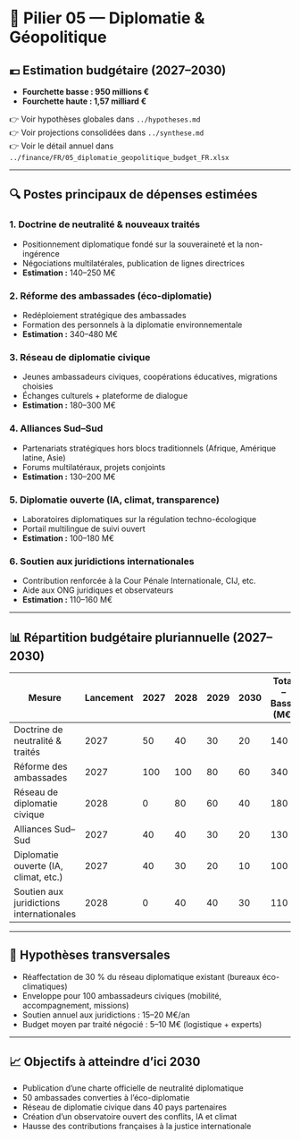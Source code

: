 # 🧮 Pilier 05 — Diplomatie & Géopolitique

## 💶 Estimation budgétaire (2027–2030)

- **Fourchette basse : 950 millions €**
- **Fourchette haute : 1,57 milliard €**

👉 Voir hypothèses globales dans `../hypotheses.md`  
👉 Voir projections consolidées dans `../synthese.md`  
👉 Voir le détail annuel dans `../finance/FR/05_diplomatie_geopolitique_budget_FR.xlsx`

---

## 🔍 Postes principaux de dépenses estimées

### 1. Doctrine de neutralité & nouveaux traités
- Positionnement diplomatique fondé sur la souveraineté et la non-ingérence  
- Négociations multilatérales, publication de lignes directrices  
- **Estimation :** 140–250 M€

### 2. Réforme des ambassades (éco-diplomatie)
- Redéploiement stratégique des ambassades  
- Formation des personnels à la diplomatie environnementale  
- **Estimation :** 340–480 M€

### 3. Réseau de diplomatie civique
- Jeunes ambassadeurs civiques, coopérations éducatives, migrations choisies  
- Échanges culturels + plateforme de dialogue  
- **Estimation :** 180–300 M€

### 4. Alliances Sud–Sud
- Partenariats stratégiques hors blocs traditionnels (Afrique, Amérique latine, Asie)  
- Forums multilatéraux, projets conjoints  
- **Estimation :** 130–200 M€

### 5. Diplomatie ouverte (IA, climat, transparence)
- Laboratoires diplomatiques sur la régulation techno-écologique  
- Portail multilingue de suivi ouvert  
- **Estimation :** 100–180 M€

### 6. Soutien aux juridictions internationales
- Contribution renforcée à la Cour Pénale Internationale, CIJ, etc.  
- Aide aux ONG juridiques et observateurs  
- **Estimation :** 110–160 M€

---

## 📊 Répartition budgétaire pluriannuelle (2027–2030)

| Mesure                                              | Lancement | 2027 | 2028 | 2029 | 2030 | Total – Basse (M€) | Haute (M€) |
|-----------------------------------------------------|-----------|------|------|------|------|---------------------|------------|
| Doctrine de neutralité & traités                    | 2027      | 50   | 40   | 30   | 20   | 140                 | 250        |
| Réforme des ambassades                              | 2027      | 100  | 100  | 80   | 60   | 340                 | 480        |
| Réseau de diplomatie civique                        | 2028      | 0    | 80   | 60   | 40   | 180                 | 300        |
| Alliances Sud–Sud                                   | 2027      | 40   | 40   | 30   | 20   | 130                 | 200        |
| Diplomatie ouverte (IA, climat, etc.)               | 2027      | 40   | 30   | 20   | 10   | 100                 | 180        |
| Soutien aux juridictions internationales            | 2028      | 0    | 40   | 40   | 30   | 110                 | 160        |

---

## 📌 Hypothèses transversales

- Réaffectation de 30 % du réseau diplomatique existant (bureaux éco-climatiques)  
- Enveloppe pour 100 ambassadeurs civiques (mobilité, accompagnement, missions)  
- Soutien annuel aux juridictions : 15–20 M€/an  
- Budget moyen par traité négocié : 5–10 M€ (logistique + experts)

---

## 📈 Objectifs à atteindre d’ici 2030

- Publication d’une charte officielle de neutralité diplomatique  
- 50 ambassades converties à l’éco-diplomatie  
- Réseau de diplomatie civique dans 40 pays partenaires  
- Création d’un observatoire ouvert des conflits, IA et climat  
- Hausse des contributions françaises à la justice internationale
